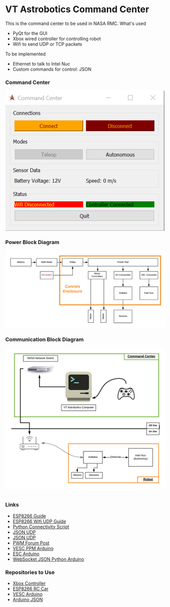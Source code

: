 # VT Astrobotics Command Center

This is the command center to be used in NASA RMC.
What's used
  - PyQt for the GUI
  - Xbox wired controller for controlling robot
  - Wifi to send UDP or TCP packets

To be implemented
  - Ethernet to talk to Intel Nuc
  - Custom commands for control: JSON

### Command Center

![Command Center](command_center.png)

### Power Block Diagram
![Power Block Diagram](PowerBlockDiagram.png)

### Communication Block Diagram
![Communication Block Diagram](CommunicationBlockDiagram.png)
```cpp

```

### Links
  - [ESP8266 Guide](https://learn.adafruit.com/adafruit-feather-huzzah-esp8266/using-arduino-ide)
  - [ESP8266 Wifi UDP Guide](https://arduino-esp8266.readthedocs.io/en/latest/esp8266wifi/udp-examples.html
)
  - [Python Connectivity Script](http://johnallen.us/?p=236)
  - [JSON UDP](https://arduinojson.org/v5/example/udp-beacon/)
  - [JSON UDP](https://randomnerdtutorials.com/decoding-and-encoding-json-with-arduino-or-esp8266/)
  - [PWM Forum Post](https://arduino.stackexchange.com/questions/421/generating-pwm-signal-1-2-ms-333-hz
)
  - [VESC PPM Arduino](https://www.electric-skateboard.builders/t/rc-servo-ppm-controller-with-arduino/28581)
  - [ESC Arduino](https://forum.arduino.cc/index.php?topic=270309.0)
  - [WebSocket JSON Python Arduino](https://techtutorialsx.com/2017/11/05/esp32-arduino-websocket-server-receiving-and-parsing-json-content/)

### Repositories to Use
  - [Xbox Controller](https://github.com/FRC4564/Xbox)
  - [ESP8266 RC Car](https://github.com/indrekots/esp8266-rc-car-controller)
  - [VESC Arduino](https://github.com/shusain/eskatecontroller/)
  - [Arduino JSON](https://github.com/bblanchon/ArduinoJson/)
